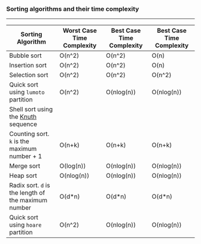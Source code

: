 ### Sorting algorithms and their time complexity

---

| Sorting Algorithm                                                                      | Worst Case Time Complexity | Best Case Time Complexity | Best Case Time Complexity |
| -------------------------------------------------------------------------------------- | -------------------------- | ------------------------- | ------------------------- |
| Bubble sort                                                                            | O(n^2)                     | O(n^2)                    | O(n)                      |
| Insertion sort                                                                         | O(n^2)                     | O(n^2)                    | O(n)                      |
| Selection sort                                                                         | O(n^2)                     | O(n^2)                    | O(n^2)                    |
| Quick sort using `lumoto` partition                                                    | O(n^2)                     | O(nlog(n))                | O(nlog(n))                |
| Shell sort using the [Knuth](https://en.wikipedia.org/wiki/Shellsort "Knuth") sequence |                            |                           |
| Counting sort. `k` is the maximum number + 1                                           | O(n+k)                     | O(n+k)                    | O(n+k)                    |
| Merge sort                                                                             | O(log(n))                  | O(nlog(n))                | O(nlog(n))                |
| Heap sort                                                                              | O(nlog(n))                 | O(nlog(n))                | O(nlog(n))                |
| Radix sort. `d` is the length of the maximum number                                    | O(d\*n)                    | O(d\*n)                   | O(d\*n)                   |
| Quick sort using `hoare` partition                                                     | O(n^2)                     | O(nlog(n))                | O(nlog(n))                |
